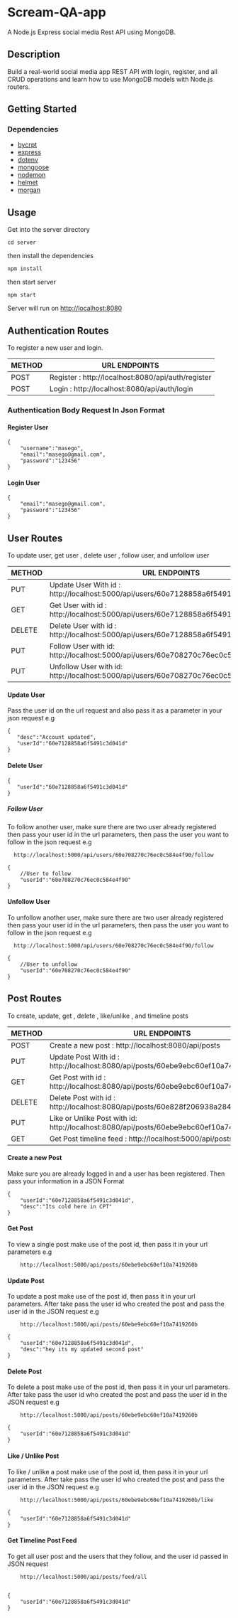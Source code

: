 # Scream-QA-app
A Node.js Express social media Rest API using MongoDB. 

## Description
Build a real-world social media app REST API with login, register, and all CRUD operations and learn how to use MongoDB models with Node.js routers.

## Getting Started


### Dependencies
* [bycrpt](https://www.npmjs.com/package/bcrypt)
* [express](https://www.npmjs.com/package/express)
* [dotenv](https://www.npmjs.com/package/dotenv)
* [mongoose](https://www.npmjs.com/package/mongoose)
* [nodemon](https://www.npmjs.com/package/nodemon)
* [helmet](https://www.npmjs.com/package/helmet)
* [morgan](https://www.npmjs.com/package/morgan)

## Usage

Get into the server directory

```
cd server
```

then install the dependencies

```
npm install
```

then start server 

```
npm start
```
Server will run on [http://localhost:8080](http://localhost:8080)

## Authentication Routes
To register a new user and login.

|METHOD| URL ENDPOINTS|
|---|---|
|POST| Register : http://localhost:8080/api/auth/register |
|POST| Login :  http://localhost:8080/api/auth/login |

### Authentication Body Request In Json Format
#### Register User
```
{
    "username":"masego",
    "email":"masego@gmail.com",
    "password":"123456"
}
```

#### Login User
```
{
    "email":"masego@gmail.com",
    "password":"123456"
}
```

## User Routes
To update user, get user , delete user , follow user, and unfollow user

|METHOD| URL ENDPOINTS|
|---|---|
|PUT| Update User With id : http://localhost:5000/api/users/60e7128858a6f5491c3d041d |
|GET| Get User with id : http://localhost:5000/api/users/60e7128858a6f5491c3d041d |
|DELETE| Delete User with id : http://localhost:5000/api/users/60e7128858a6f5491c3d041d |
|PUT| Follow User with id: http://localhost:5000/api/users/60e708270c76ec0c584e4f90/follow |
|PUT| Unfollow User with id: http://localhost:5000/api/users/60e708270c76ec0c584e4f90/unfollow |

#### Update User

Pass the user id on the url request and also pass it as a parameter in your json request
e.g 
```
{
   "desc":"Account updated",
   "userId":"60e7128858a6f5491c3d041d"
}
```

#### Delete User
```
{
   "userId":"60e7128858a6f5491c3d041d"
}
```

##### Follow User
To follow another user, make sure there are two user already registered then pass your user id in the url parameters, then
pass the user you want to follow in the json request
e.g

```
  http://localhost:5000/api/users/60e708270c76ec0c584e4f90/follow 
```

```
{
    //User to follow
    "userId":"60e708270c76ec0c584e4f90"
}
```

#### Unfollow User
To unfollow another user, make sure there are two user already registered then pass your user id in the url parameters, then
pass the user you want to follow in the json request
e.g

```
  http://localhost:5000/api/users/60e708270c76ec0c584e4f90/follow 
```

```
{
    //User to unfollow
    "userId":"60e708270c76ec0c584e4f90"
}
```

## Post Routes
To create, update, get , delete , like/unlike , and timeline posts

|METHOD| URL ENDPOINTS|
|---|---|
|POST| Create a new post : http://localhost:8080/api/posts |
|PUT| Update Post With id : http://localhost:8080/api/posts/60ebe9ebc60ef10a7419260b |
|GET| Get Post with id : http://localhost:8080/api/posts/60ebe9ebc60ef10a7419260b |
|DELETE| Delete Post with id : http://localhost:8080/api/posts/60e828f206938a2844a4521b |
|PUT| Like or Unlike Post with id: http://localhost:8080/api/posts/60ebe9ebc60ef10a7419260b/like |
|GET | Get Post timeline feed : http://localhost:5000/api/posts/feed/all |

#### Create a new Post
Make sure you are already logged in and a user has been registered.
Then pass your information in a JSON Format

```
{
    "userId":"60e7128858a6f5491c3d041d",
    "desc":"Its cold here in CPT"
}
```


#### Get Post
To view a single post make use of the post id, then pass it in your url parameters
e.g

```
    http://localhost:5000/api/posts/60ebe9ebc60ef10a7419260b
```

#### Update Post
To update a post make use of the post id, then pass it in your url parameters. After take pass the user id who created the post and
pass the user id in the JSON request
e.g

```
    http://localhost:5000/api/posts/60ebe9ebc60ef10a7419260b
```

```
{
    "userId":"60e7128858a6f5491c3d041d",
    "desc":"hey its my updated second post"
}
```

#### Delete Post
To delete a post make use of the post id, then pass it in your url parameters. After take pass the user id who created the post and
pass the user id in the JSON request
e.g

```
    http://localhost:5000/api/posts/60ebe9ebc60ef10a7419260b
```

```
{
    "userId":"60e7128858a6f5491c3d041d"
}
```

#### Like / Unlike Post
To like / unlike a post make use of the post id, then pass it in your url parameters. After take pass the user id who created the post and
pass the user id in the JSON request
e.g

```
    http://localhost:5000/api/posts/60ebe9ebc60ef10a7419260b/like
```

```
{
    "userId":"60e7128858a6f5491c3d041d"
}
```

#### Get Timeline Post Feed
To get all user post and the users that they follow, and the user id passed in JSON request

```
    http://localhost:5000/api/posts/feed/all
    
```

```
{
    "userId":"60e7128858a6f5491c3d041d"
}
```
